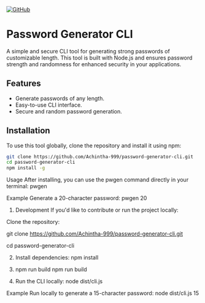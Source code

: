 [![GitHub](https://img.shields.io/badge/GitHub-Repo-blue?logo=github)](https://github.com/Achintha-999/cpp-headers-library)
# Password Generator CLI

A simple and secure CLI tool for generating strong passwords of customizable length. This tool is built with Node.js and ensures password strength and randomness for enhanced security in your applications.

## Features

- Generate passwords of any length.
- Easy-to-use CLI interface.
- Secure and random password generation.

## Installation

To use this tool globally, clone the repository and install it using npm:

```bash
git clone https://github.com/Achintha-999/password-generator-cli.git
cd password-generator-cli
npm install -g
```

Usage
After installing, you can use the pwgen command directly in your terminal:
pwgen <length>

Example
Generate a 20-character password:
pwgen 20

1. Development
If you'd like to contribute or run the project locally:

Clone the repository:

git clone https://github.com/Achintha-999/password-generator-cli.git

cd password-generator-cli

2. Install dependencies:
  npm install

3. npm run build
   npm run build

4. Run the CLI locally:
   node dist/cli.js <length>

Example
Run locally to generate a 15-character password:
node dist/cli.js 15


